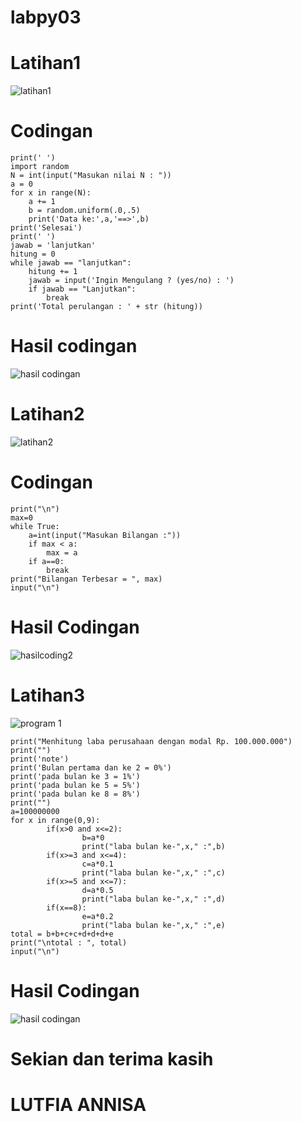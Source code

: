 # labpy03
# Latihan1
![latihan1](https://user-images.githubusercontent.com/46749500/53287677-ee1b8c80-37b2-11e9-94ed-3cae74178a40.png)

# Codingan
```
print(' ')
import random
N = int(input("Masukan nilai N : "))
a = 0
for x in range(N):
    a += 1
    b = random.uniform(.0,.5)
    print('Data ke:',a,'==>',b)
print('Selesai')
print(' ')
jawab = 'lanjutkan'
hitung = 0
while jawab == "lanjutkan":
    hitung += 1
    jawab = input('Ingin Mengulang ? (yes/no) : ')
    if jawab == "Lanjutkan":
        break
print('Total perulangan : ' + str (hitung))
```

# Hasil codingan
![hasil codingan](https://user-images.githubusercontent.com/46749500/53287636-a9dbbc80-37b1-11e9-8043-13169152b9dd.png)

# Latihan2
![latihan2](https://user-images.githubusercontent.com/46749500/53287784-d4c71000-37b3-11e9-9296-4b5b9b2ca9bf.png)

# Codingan
```
print("\n")
max=0
while True:
    a=int(input("Masukan Bilangan :"))
    if max < a:
        max = a
    if a==0:
        break
print("Bilangan Terbesar = ", max)
input("\n")
```
# Hasil Codingan
![hasilcoding2](https://user-images.githubusercontent.com/46749500/53288065-d514da80-37b6-11e9-9627-613c44a72965.png)

# Latihan3
![program 1](https://user-images.githubusercontent.com/46749500/53288204-7a7c7e00-37b8-11e9-8730-80df3981e44e.png)

```
print("Menhitung laba perusahaan dengan modal Rp. 100.000.000")
print("")
print('note')
print('Bulan pertama dan ke 2 = 0%')
print('pada bulan ke 3 = 1%')
print('pada bulan ke 5 = 5%')
print('pada bulan ke 8 = 8%')
print("")
a=100000000
for x in range(0,9):
        if(x>0 and x<=2):
                b=a*0
                print("laba bulan ke-",x," :",b)
        if(x>=3 and x<=4):
                c=a*0.1
                print("laba bulan ke-",x," :",c)
        if(x>=5 and x<=7):
                d=a*0.5
                print("laba bulan ke-",x," :",d)
        if(x==8):
                e=a*0.2
                print("laba bulan ke-",x," :",e)
total = b+b+c+c+d+d+d+e
print("\ntotal : ", total)
input("\n")
```

# Hasil Codingan
![hasil codingan](https://user-images.githubusercontent.com/46749500/53288263-fbd41080-37b8-11e9-95f3-461481ab5974.png)

# Sekian dan terima kasih
# LUTFIA ANNISA
